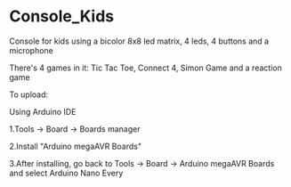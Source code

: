 # Console_Kids

Console for kids using a bicolor 8x8 led matrix, 4 leds, 4 buttons and a microphone

There's 4 games in it: Tic Tac Toe, Connect 4, Simon Game and a reaction game

To upload:

  Using Arduino IDE
  
  1.Tools -> Board -> Boards manager
  
  2.Install "Arduino megaAVR Boards"
  
  3.After installing, go back to Tools -> Board -> Arduino megaAVR Boards and select Arduino Nano Every
